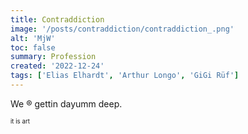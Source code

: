```yaml
---
title: Contraddiction
image: '/posts/contraddiction/contraddiction_.png'
alt: 'MjW'
toc: false
summary: Profession
created: '2022-12-24'
tags: ['Elias Elhardt', 'Arthur Longo', 'GiGi Rüf']
---
```


We ®️ gettin dayumm deep.

<script>
  import { Vimeo } from 'sveltekit-embed'
</script>

<Vimeo vimeoId="320329893" />
<sub><sup>it is art</sup></sub>
